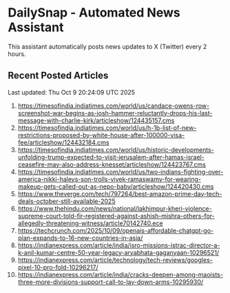 # DailySnap - Automated News Assistant

This assistant automatically posts news updates to X (Twitter) every 2 hours.

## Recent Posted Articles

Last updated: Thu Oct  9 20:24:09 UTC 2025

1. https://timesofindia.indiatimes.com/world/us/candace-owens-row-screenshot-war-begins-as-josh-hammer-reluctantly-drops-his-last-message-with-charlie-kirk/articleshow/124435157.cms
2. https://timesofindia.indiatimes.com/world/us/h-1b-list-of-new-restrictions-proposed-by-white-house-after-100000-visa-fee/articleshow/124432184.cms
3. https://timesofindia.indiatimes.com/world/us/historic-developments-unfolding-trump-expected-to-visit-jerusalem-after-hamas-israel-ceasefire-may-also-address-knesset/articleshow/124423767.cms
4. https://timesofindia.indiatimes.com/world/us/two-indians-fighting-over-america-nikki-haleys-son-trolls-vivek-ramaswamy-for-wearing-makeup-gets-called-out-as-nepo-baby/articleshow/124420430.cms
5. https://www.theverge.com/tech/797264/best-amazon-prime-day-tech-deals-october-still-available-2025
6. https://www.thehindu.com/news/national/lakhimpur-kheri-violence-supreme-court-told-fir-registered-against-ashish-mishra-others-for-allegedly-threatening-witness/article70142740.ece
7. https://techcrunch.com/2025/10/09/openais-affordable-chatgpt-go-plan-expands-to-16-new-countries-in-asia/
8. https://indianexpress.com/article/india/isro-missions-istrac-director-a-k-anil-kumar-centre-50-year-legacy-aryabhata-gaganyaan-10296521/
9. https://indianexpress.com/article/technology/tech-reviews/googles-pixel-10-pro-fold-10296217/
10. https://indianexpress.com/article/india/cracks-deepen-among-maoists-three-more-divisions-support-call-to-lay-down-arms-10295930/
